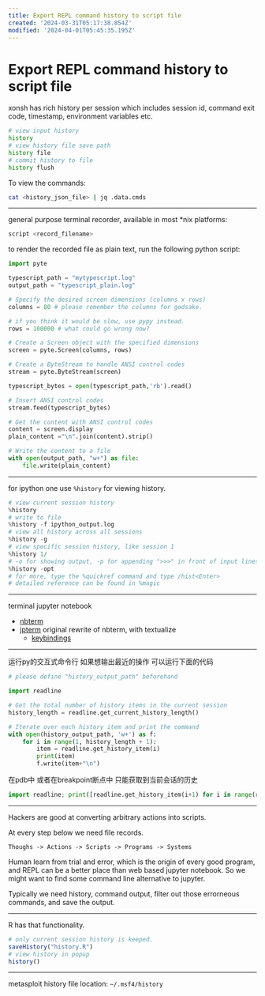 ```yaml
---
title: Export REPL command history to script file
created: '2024-03-31T05:17:38.854Z'
modified: '2024-04-01T05:45:35.195Z'
---
```


# Export REPL command history to script file

xonsh has rich history per session which includes session id, command exit code, timestamp, environment variables etc.

```bash
# view input history
history
# view history file save path
history file
# commit history to file
history flush
```

To view the commands:
```bash
cat <history_json_file> | jq .data.cmds
```

---

general purpose terminal recorder, available in most *nix platforms:

```bash
script <record_filename>
```

to render the recorded file as plain text, run the following python script:

```python
import pyte

typescript_path = "mytypescript.log"
output_path = "typescript_plain.log"

# Specify the desired screen dimensions (columns x rows)
columns = 80 # please remember the columns for godsake.

# if you think it would be slow, use pypy instead.
rows = 100000 # what could go wrong now?

# Create a Screen object with the specified dimensions
screen = pyte.Screen(columns, rows)

# Create a ByteStream to handle ANSI control codes
stream = pyte.ByteStream(screen)

typescript_bytes = open(typescript_path,'rb').read()

# Insert ANSI control codes
stream.feed(typescript_bytes)

# Get the content with ANSI control codes
content = screen.display
plain_content ="\n".join(content).strip()

# Write the content to a file
with open(output_path, "w+") as file:
    file.write(plain_content)
```

---

for ipython one use `%history` for viewing history.

```python
# view current session history
%history
# write to file
%history -f ipython_output.log
# view all history across all sessions
%history -g
# view specific session history, like session 1
%history 1/
# -o for showing output, -p for appending ">>>" in front of input lines, -t for translating magic functions into valid python code
%history -opt
# for more, type the %quickref command and type /hist<Enter>
# detailed reference can be found in %magic
```

---

terminal jupyter notebook

- [nbterm](https://github.com/davidbrochart/nbterm)
- [jpterm](https://github.com/davidbrochart/jpterm) original rewrite of nbterm, with textualize
  - [keybindings](https://davidbrochart.github.io/jpterm/plugins/notebook_editor/#keybindings)

---

运行py的交互式命令行 如果想输出最近的操作 可以运行下面的代码

```python
# please define "history_output_path" beforehand

import readline

# Get the total number of history items in the current session
history_length = readline.get_current_history_length()

# Iterate over each history item and print the command
with open(history_output_path, 'w+') as f:
    for i in range(1, history_length + 1):
        item = readline.get_history_item(i)
        print(item)
        f.write(item+"\n")

```

在pdb中 或者在breakpoint断点中 只能获取到当前会话的历史

```python
import readline; print([readline.get_history_item(i+1) for i in range(readline.get_current_history_length())])
```

---

Hackers are good at converting arbitrary actions into scripts.

At every step below we need file records.

```
Thoughs -> Actions -> Scripts -> Programs -> Systems
```

Human learn from trial and error, which is the origin of every good program, and REPL can be a better place than web based jupyter notebook. So we might want to find some command line alternative to jupyter.

Typically we need history, command output, filter out those errorneous commands, and save the output.

---

R has that functionality.

```r
# only current session history is keeped.
saveHistory("history.R")
# view history in popup
history()
```

---

metasploit history file location: `~/.msf4/history`

